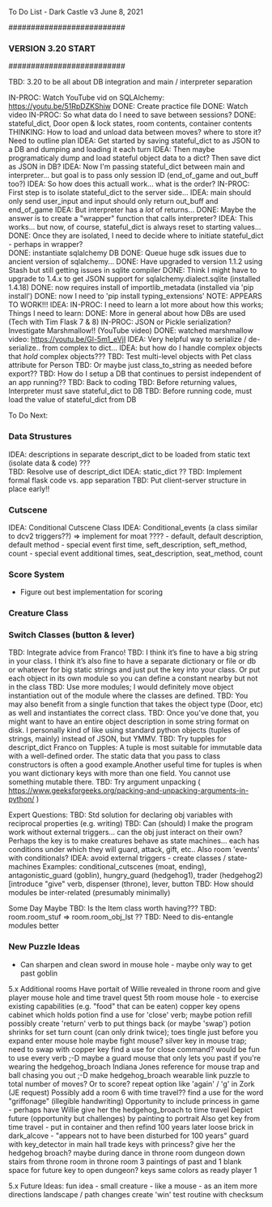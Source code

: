 To Do List - Dark Castle v3
June 8, 2021



##########################
### VERSION 3.20 START ###
##########################

TBD: 3.20 to be all about DB integration and main / interpreter separation

IN-PROC: Watch YouTube vid on SQLAlchemy: https://youtu.be/51RpDZKShiw
	DONE: Create practice file
	DONE: Watch video
IN-PROC: So what data do I need to save between sessions?
	DONE: stateful_dict, Door open & lock states, room contents, container contents
	THINKING: How to load and unload data between moves? where to store it? Need to outline plan
		IDEA: Get started by saving stateful_dict to as JSON to a DB and dumping and loading it each turn
		IDEA: Then maybe programaticaly dump and load stateful object data to a dict? Then save dict as JSON in DB?
		IDEA: Now I'm passing stateful_dict between main and interpreter... but goal is to pass only session ID (end_of_game and out_buff too?)
		IDEA: So how does this actuall work... what is the order?
		IN-PROC: First step is to isolate stateful_dict to the server side...
			IDEA: main should only send user_input and input should only return out_buff and end_of_game
			IDEA: But interpreter has a *lot* of returns... 
			DONE: Maybe the answer is to create a "wrapper" function that calls interpreter?
				IDEA: This works... but now, of course, stateful_dict is always reset to starting values...
		DONE: Once they are isolated, I need to decide where to initiate stateful_dict - perhaps in wrapper?	
		DONE: instantiate sqlalchemy DB
				DONE: Queue huge sdk issues due to ancient version of sqlalchemy...
				DONE: Have upgraded to version 1.1.2 using Stash but still getting issues in sqlite compiler
				DONE: Think I might have to upgrade to 1.4.x to get JSON support for sqlalchemy.dialect.sqlite (installed 1.4.18)
				DONE: now requires install of importlib_metadata (installed via 'pip install')
				DONE: now I need to 'pip install typing_extensions'
				NOTE: APPEARS TO WORK!!!
IDEA:
	IN-PROC: I need to learn a lot more about how this works; Things I need to learn:
		DONE: More in general about how DBs are used (Tech with Tim Flask 7 & 8)
		IN-PROC: JSON or Pickle serialization? Investigate Marshmallow!! (YouTube video)
			DONE: watched marshmallow video: https://youtu.be/Gl-5m1_eVjI
			IDEA: Very helpful way to serialize / de-serialize.. from complex to dict...
			IDEA: but how do I handle complex objects that *hold* complex objects???
			TBD: Test multi-level objects with Pet class attribute for Person
		TBD: Or maybe just class_to_string as needed before export??
		TBD: How do I setup a DB that continues to persist independent of an app running??
TBD: Back to coding
		TBD: Before returning values, Interpreter must save stateful_dict to DB
		TBD: Before running code, must load the value of stateful_dict from DB
		
		


To Do Next:

### Data Strustures ###
IDEA: descriptions in separate descript_dict to be loaded from static text (isolate data & code) ???								
	TBD: Resolve use of descript_dict
	IDEA: static_dict ??
TBD: Implement formal flask code vs. app separation
TBD: Put client-server structure in place early!!

### Cutscene ###
IDEA: Conditional Cutscene Class
IDEA: Conditional_events (a class similar to dcv2 triggers??) => implement for moat ????
	- default, default description, default method
	- special event first time, seft_description, seft_method, count
	- special event additional times, seat_description, seat_method, count

### Score System ###
- Figure out best implementation for scoring


### Creature Class ###


### Switch Classes (button & lever) ###


TBD: Integrate advice from Franco!
	TBD: I think it’s fine to have a big string in your class.  I think it’s also fine to have a separate dictionary or file or db or whatever for big static strings and just put the key into your class.  Or put each object in its own module so you can define a constant nearby but not in the class
	TBD: Use more modules; I would definitely move object instantiation out of the module where the classes are defined.
	TBD: You may also benefit from a single function that takes the object type (Door, etc) as well and instantiates the correct class.	
	TBD: Once you've done that, you might want to have an entire object description in some string format on disk.   I personally kind of like using standard python objects (tuples of strings, mainly) instead of JSON, but YMMV.
	TBD: Try tupples for descript_dict
		Franco on Tupples: A tuple is most suitable for immutable data with a well-defined order.  The static data that you pass to class constructors is often a good example.Another useful time for tuples is when you want dictionary keys with more than one field.  You cannot use something mutable there.
	TBD: Try argument unpacking ( https://www.geeksforgeeks.org/packing-and-unpacking-arguments-in-python/ )

Expert Questions:
TBD: Std solution for declaring obj variables with reciprocal properties (e.g. writing)
TBD: Can (should) I make the program work without external triggers... can the obj just interact on their own?
	Perhaps the key is to make creatures behave as state machines... 
	each has conditions under which they will guard, attack, gift, etc..
	Also room 'events' with conditionals?
	IDEA: avoid external triggers - create classes / state-machines
		Examples: conditional_cutscenes (moat, ending), antagonistic_guard (goblin), hungry_guard (hedgehog1), trader (hedgehog2)[introduce "give" verb, dispenser (throne), lever, button
TBD: How should modules be inter-related (presumably minimally)

Some Day Maybe
TBD: Is the Item class worth having???
TBD: room.room_stuf => room.room_obj_lst ??
TBD: Need to dis-entangle modules better


### New Puzzle Ideas ###
- Can sharpen and clean sword in mouse hole - maybe only way to get past goblin

5.x Additional rooms
	Have portait of Willie revealed in throne room and give player mouse hole and time travel quest
	5th room
		mouse hole - to exercise existing capabilities (e.g. "food" that can be eaten)
		copper key opens cabinet which holds potion
		find a use for 'close' verb; maybe potion refill
		possibly create 'return' verb to put things back (or maybe 'swap')
		potion shrinks for set turn count (can only drink twice); toes tingle just before you expand
		enter mouse hole
		maybe fight mouse?
		silver key in mouse trap; need to swap with copper key
		find a use for close command?
		would be fun to use every verb ;-D
		maybe a guard mouse that only lets you past if you're wearing the hedgehog_broach
		Indiana Jones reference for mouse trap and ball chasing you out ;-D
		make hedgehog_broach wearable
		link puzzle to total number of moves? Or to score?
		repeat option like 'again' / 'g' in Zork (JE request)
	Possibly add a room 6 with time travel??
		find a use for the word "griffonage" (illegible handwriting)
		Opportunity to include princess in game - perhaps have Willie give her the hedgehog_broach to time travel
		Depict future (opportunity but challenges) by painting to portrait
		Also get key from time travel - put in container and then refind 100 years later
		loose brick in dark_alcove - "appears not to have been disturbed for 100 years"
		guard with key_detector in main hall
		trade keys with princess? give her the hedgehog broach? maybe during dance in throne room
		dungeon down stairs from throne room
		in throne room 3 paintings of past and 1 blank space for future
		key to open dungeon?
		keys same colors as ready player 1

5.x Future Ideas:
	fun idea - small creature - like a mouse - as an item
	more directions
	landscape / path changes
	create 'win' test routine with checksum
